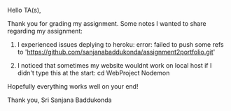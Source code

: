 
Hello TA(s),

Thank you for grading my assignment. Some notes I wanted to share regarding my assignment:

1) I experienced issues deplying to heroku:
error: failed to push some refs to 'https://github.com/sanjanabaddukonda/assignment2portfolio.git'

2) I noticed that sometimes my website wouldnt work on local host if I didn't type this at the start:
cd WebProject
Nodemon

Hopefully everything works well on your end!

Thank you,
Sri Sanjana Baddukonda


